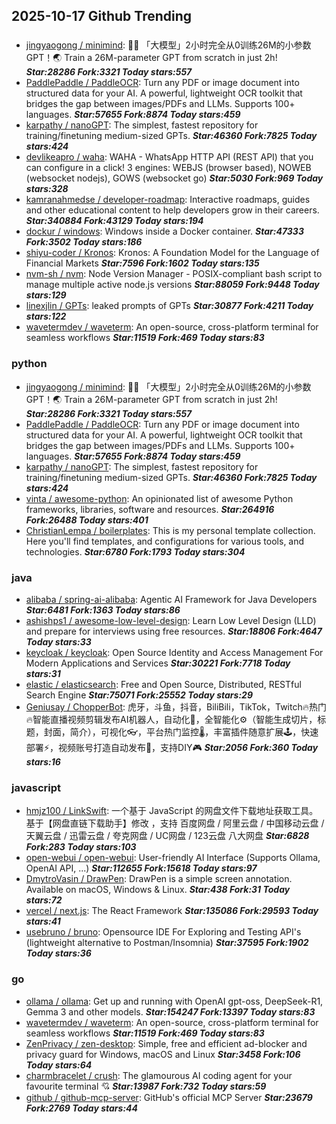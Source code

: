## 2025-10-17 Github Trending

### 
* [jingyaogong / minimind](https://github.com/jingyaogong/minimind): 🚀🚀 「大模型」2小时完全从0训练26M的小参数GPT！🌏 Train a 26M-parameter GPT from scratch in just 2h! ***Star:28286 Fork:3321 Today stars:557***
* [PaddlePaddle / PaddleOCR](https://github.com/PaddlePaddle/PaddleOCR): Turn any PDF or image document into structured data for your AI. A powerful, lightweight OCR toolkit that bridges the gap between images/PDFs and LLMs. Supports 100+ languages. ***Star:57655 Fork:8874 Today stars:459***
* [karpathy / nanoGPT](https://github.com/karpathy/nanoGPT): The simplest, fastest repository for training/finetuning medium-sized GPTs. ***Star:46360 Fork:7825 Today stars:424***
* [devlikeapro / waha](https://github.com/devlikeapro/waha): WAHA - WhatsApp HTTP API (REST API) that you can configure in a click! 3 engines: WEBJS (browser based), NOWEB (websocket nodejs), GOWS (websocket go) ***Star:5030 Fork:969 Today stars:328***
* [kamranahmedse / developer-roadmap](https://github.com/kamranahmedse/developer-roadmap): Interactive roadmaps, guides and other educational content to help developers grow in their careers. ***Star:340884 Fork:43129 Today stars:194***
* [dockur / windows](https://github.com/dockur/windows): Windows inside a Docker container. ***Star:47333 Fork:3502 Today stars:186***
* [shiyu-coder / Kronos](https://github.com/shiyu-coder/Kronos): Kronos: A Foundation Model for the Language of Financial Markets ***Star:7596 Fork:1602 Today stars:135***
* [nvm-sh / nvm](https://github.com/nvm-sh/nvm): Node Version Manager - POSIX-compliant bash script to manage multiple active node.js versions ***Star:88059 Fork:9448 Today stars:129***
* [linexjlin / GPTs](https://github.com/linexjlin/GPTs): leaked prompts of GPTs ***Star:30877 Fork:4211 Today stars:122***
* [wavetermdev / waveterm](https://github.com/wavetermdev/waveterm): An open-source, cross-platform terminal for seamless workflows ***Star:11519 Fork:469 Today stars:83***

### python
* [jingyaogong / minimind](https://github.com/jingyaogong/minimind): 🚀🚀 「大模型」2小时完全从0训练26M的小参数GPT！🌏 Train a 26M-parameter GPT from scratch in just 2h! ***Star:28286 Fork:3321 Today stars:557***
* [PaddlePaddle / PaddleOCR](https://github.com/PaddlePaddle/PaddleOCR): Turn any PDF or image document into structured data for your AI. A powerful, lightweight OCR toolkit that bridges the gap between images/PDFs and LLMs. Supports 100+ languages. ***Star:57655 Fork:8874 Today stars:459***
* [karpathy / nanoGPT](https://github.com/karpathy/nanoGPT): The simplest, fastest repository for training/finetuning medium-sized GPTs. ***Star:46360 Fork:7825 Today stars:424***
* [vinta / awesome-python](https://github.com/vinta/awesome-python): An opinionated list of awesome Python frameworks, libraries, software and resources. ***Star:264916 Fork:26488 Today stars:401***
* [ChristianLempa / boilerplates](https://github.com/ChristianLempa/boilerplates): This is my personal template collection. Here you'll find templates, and configurations for various tools, and technologies. ***Star:6780 Fork:1793 Today stars:304***

### java
* [alibaba / spring-ai-alibaba](https://github.com/alibaba/spring-ai-alibaba): Agentic AI Framework for Java Developers ***Star:6481 Fork:1363 Today stars:86***
* [ashishps1 / awesome-low-level-design](https://github.com/ashishps1/awesome-low-level-design): Learn Low Level Design (LLD) and prepare for interviews using free resources. ***Star:18806 Fork:4647 Today stars:33***
* [keycloak / keycloak](https://github.com/keycloak/keycloak): Open Source Identity and Access Management For Modern Applications and Services ***Star:30221 Fork:7718 Today stars:31***
* [elastic / elasticsearch](https://github.com/elastic/elasticsearch): Free and Open Source, Distributed, RESTful Search Engine ***Star:75071 Fork:25552 Today stars:29***
* [Geniusay / ChopperBot](https://github.com/Geniusay/ChopperBot): 虎牙，斗鱼，抖音，BiliBili，TikTok，Twitch🔥热门🔥智能直播视频剪辑发布AI机器人，自动化🤖，全智能化⚙（智能生成切片，标题，封面，简介），可视化👓，平台热门监控🌡，丰富插件随意扩展🕹，快速部署⚡，视频账号打造自动发布🌟，支持DIY🎮 ***Star:2056 Fork:360 Today stars:16***

### javascript
* [hmjz100 / LinkSwift](https://github.com/hmjz100/LinkSwift): 一个基于 JavaScript 的网盘文件下载地址获取工具。基于【网盘直链下载助手】修改 ，支持 百度网盘 / 阿里云盘 / 中国移动云盘 / 天翼云盘 / 迅雷云盘 / 夸克网盘 / UC网盘 / 123云盘 八大网盘 ***Star:6828 Fork:283 Today stars:103***
* [open-webui / open-webui](https://github.com/open-webui/open-webui): User-friendly AI Interface (Supports Ollama, OpenAI API, ...) ***Star:112655 Fork:15618 Today stars:97***
* [DmytroVasin / DrawPen](https://github.com/DmytroVasin/DrawPen): DrawPen is a simple screen annotation. Available on macOS, Windows & Linux. ***Star:438 Fork:31 Today stars:72***
* [vercel / next.js](https://github.com/vercel/next.js): The React Framework ***Star:135086 Fork:29593 Today stars:41***
* [usebruno / bruno](https://github.com/usebruno/bruno): Opensource IDE For Exploring and Testing API's (lightweight alternative to Postman/Insomnia) ***Star:37595 Fork:1902 Today stars:36***

### go
* [ollama / ollama](https://github.com/ollama/ollama): Get up and running with OpenAI gpt-oss, DeepSeek-R1, Gemma 3 and other models. ***Star:154247 Fork:13397 Today stars:83***
* [wavetermdev / waveterm](https://github.com/wavetermdev/waveterm): An open-source, cross-platform terminal for seamless workflows ***Star:11519 Fork:469 Today stars:83***
* [ZenPrivacy / zen-desktop](https://github.com/ZenPrivacy/zen-desktop): Simple, free and efficient ad-blocker and privacy guard for Windows, macOS and Linux ***Star:3458 Fork:106 Today stars:64***
* [charmbracelet / crush](https://github.com/charmbracelet/crush): The glamourous AI coding agent for your favourite terminal 💘 ***Star:13987 Fork:732 Today stars:59***
* [github / github-mcp-server](https://github.com/github/github-mcp-server): GitHub's official MCP Server ***Star:23679 Fork:2769 Today stars:44***
